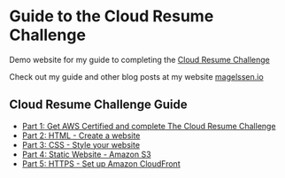 # Guide to the Cloud Resume Challenge
Demo website for my guide to completing the [Cloud Resume Challenge](https://cloudresumechallenge.dev/docs/the-challenge/aws/)

Check out my guide and other blog posts at my website [magelssen.io](https://magelssen.io/)

## Cloud Resume Challenge Guide
- [Part 1: Get AWS Certified and complete The Cloud Resume Challenge](https://magelssen.io/blog/part01-crc)
- [Part 2: HTML - Create a website](https://magelssen.io/blog/part02-html)
- [Part 3: CSS - Style your website](https://magelssen.io/blog/part03-css)
- [Part 4: Static Website - Amazon S3](https://magelssen.io/blog/part04-static)
- [Part 5: HTTPS - Set up Amazon CloudFront](https://magelssen.io/blog/part05-https)


